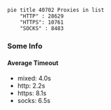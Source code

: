 
```mermaid
pie title 40702 Proxies in list
    "HTTP" : 28629
    "HTTPS": 10761
    "SOCKS" : 8483
```

### Some Info
#### Average Timeout

- mixed: 4.0s
- http: 2.2s
- https: 8.1s
- socks: 6.5s
